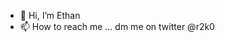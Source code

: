 - 👋 Hi, I’m Ethan
- 📫 How to reach me ... dm me on twitter @r2k0

<!---
r2k0/r2k0 is a ✨ special ✨ repository because its `README.md` (this file) appears on your GitHub profile.
You can click the Preview link to take a look at your changes.
--->
